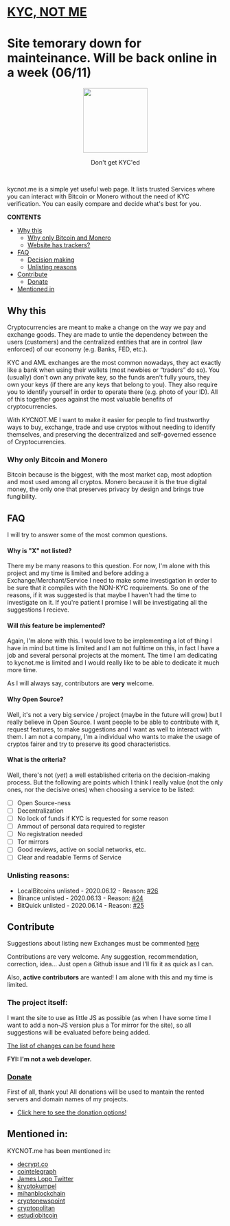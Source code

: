 # [KYC, NOT ME](https://kycnot.me)

# Site temorary down for mainteinance. Will be back online in a week (06/11)

<p align="center"> <img width="150" src="app/static/logo.png"> </img></p> 
<p align="center"> Don't get KYC'ed </p>
<br>

kycnot.me is a simple yet useful web page. It lists trusted Services where you can interact with Bitcoin or Monero without the need of KYC verification. You can easily compare and decide what's best for you.

**CONTENTS**
* [Why this](#why-this)
  * [Why only Bitcoin and Monero](#why-only-bitcoin-and-monero)
  * [Website has trackers?](#website-has-trackers)
* [FAQ](#FAQ)
  * [Decision making](#what-is-the-criteria)
  * [Unlisting reasons](#unlisting-reasons)
* [Contribute](#contribute)
  * [Donate](#donate)
* [Mentioned in](#mentioned-in)

## Why this
Cryptocurrencies are meant to make a change on the way we pay and exchange goods. They are made to untie the dependency between the users (customers) and the centralized entities that are in control (law enforced) of our economy (e.g. Banks, FED, etc.).

KYC and AML exchanges are the most common nowadays, they act exactly like a bank when using their wallets (most newbies or “traders” do so). You (usually) don't own any private key, so the funds aren't fully yours, they own your keys (if there are any keys that belong to you). They also require you to identify yourself in order to operate there (e.g. photo of your ID). All of this together goes against the most valuable benefits of cryptocurrencies.

With KYCNOT.ME I want to make it easier for people to find trustworthy ways to buy, exchange, trade and use cryptos without needing to identify themselves, and preserving the decentralized and self-governed essence of Cryptocurrencies.

### Why only Bitcoin and Monero
Bitcoin because is the biggest, with the most market cap, most adoption and most used among all cryptos. Monero because it is the true digital money, the only one that preserves privacy by design and brings true fungibility.

## FAQ

I will try to answer some of the most common questions.

#### Why is "X" not listed?
There my be many reasons to this question. For now, I'm alone with this project and my time is limited and before adding a Exchange/Merchant/Service I need to make some investigation in order to be sure that it compiles with the NON-KYC requirements. So one of the reasons, if it was suggested is that maybe I haven't had the time to investigate on it. If you're patient I promise I will be investigating all the suggestions I recieve.

#### Will *this* feature be implemented?
Again, I'm alone with this. I would love to be implementing a lot of thing I have in mind but time is limited and I am not fulltime on this, in fact I have a job and several personal projects at the moment. The time I am dedicating to kycnot.me is limited and I would really like to be able to dedicate it much more time.

As I will always say, contributors are **very** welcome.

#### Why Open Source?
Well, it's not a very big service / project (maybe in the future will grow) but I really believe in Open Source. I want people to be able to contribute with it, request features, to make suggestions and I want as well to interact with them. I am not a company, I'm a individual who wants to make the usage of cryptos fairer and try to preserve its good characteristics.

#### What is the criteria?
Well, there's not (*yet*) a well established criteria on the decision-making process. But the following are points which I think I really value (not the only ones, nor the decisive ones) when choosing a service to be listed:

- [ ] Open Source-ness
- [ ] Decentralization
- [ ] No lock of funds if KYC is requested for some reason
- [ ] Ammout of personal data required to register
- [ ] No registration needed
- [ ] Tor mirrors
- [ ] Good reviews, active on social networks, etc.
- [ ] Clear and readable Terms of Service

### Unlisting reasons:
* LocalBitcoins unlisted - 2020.06.12 - Reason: [#26](https://github.com/pluja/kycnot/issues/26)
* Binance unlisted - 2020.06.13 - Reason: [#24](https://github.com/pluja/kycnot/issues/24)
* BitQuick unlisted - 2020.06.14 - Reason: [#25](https://github.com/pluja/kycnot/issues/25)

## Contribute
Suggestions about listing new Exchanges must be commented [here](https://github.com/pluja/kycnot/issues/15)

Contributions are very welcome. Any suggestion, recommendation, correction, idea... Just open a Github issue and I'll fix it as quick as I can.

Also, **active contributors** are wanted! I am alone with this and my time is limited.

### The project itself:
I want the site to use as little JS as possible (as when I have some time I want to add a non-JS version plus a Tor mirror for the site), so all suggestions will be evaluated before being added.

[The list of changes can be found here](CHANGELOG.md)

**FYI: I'm not a web developer.**

### [Donate](https://github.com/pluja/pluja/blob/main/SUPPORT.md)
First of all, thank you! All donations will be used to mantain the rented servers and domain names of my projects.
* [Click here to see the donation options!](https://github.com/pluja/pluja/blob/main/SUPPORT.md)

## Mentioned in:
KYCNOT.me has been mentioned in:
* [decrypt.co](https://decrypt.co/32233/looking-for-bitcoin-with-no-kyc-this-new-site-has-you-covered)
* [cointelegraph](https://cointelegraph.com/news/website-compiles-list-of-kyc-free-exchanges-along-with-some-warnings)
* [James Lopp Twitter](https://nitter.net/lopp/status/1271417720018534400)
* [kryptokumpel](https://www.kryptokumpel.de/boerse/auf-der-suche-nach-boersen-ohne-kyc-neue-webseite-kyc-not-me-listet-verbleibende-boersen-ohne-know-your-customer-verfahren/)
* [mihanblockchain](https://mihanblockchain.com/kycnot-me-website-list-cryptocurrency-exchanges-without-kyc/)
* [cryptonewspoint](https://www.cryptonewspoint.com/new-website-kycnot-me-compiles-list-of-kyc-free-crypto-exchanges/)
* [cryptopolitan](https://www.cryptopolitan.com/list-of-kyc-free-crypto-exchanges/)
* [estudiobitcoin](https://estudiobitcoin.com/comprar-y-vender/)
